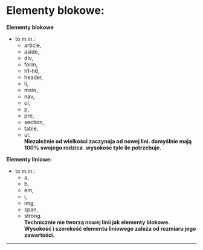 # Elementy blokowe: #

**Elementy blokowe** 
* to m.in.: 
  * article,  
  * aside,
  * div,  
  * form,  
  * h1-h6,  
  * header,
  * li,  
  * main,  
  * nav,  
  * ol,  
  * p,
  * pre,  
  * section,  
  * table,  
  * ul.  
  **Niezależnie od wielkości zaczynaja od nowej lini. domyślnie mają 100% swojego rodzica**
  **.wysokość tyle ile potrzebuje.** 

**Elementy liniowe:**
* to m.in.:  
  * a,  
  * b,  
  * em,  
  * i,  
  * img,  
  * span,  
  * strong.  
 **Technicznie nie tworzą nowej linii jak elementy blokowe.**
 **Wysokość i szerokość elementu liniowego zależa od rozmiaru jego zawartości.**
___________________________________________________________________________________
